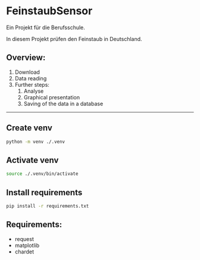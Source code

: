 # FeinstaubSensor

Ein Projekt für die Berufsschule.

In diesem Projekt prüfen den Feinstaub in Deutschland.

## Overview:
1. Download
2. Data reading
3. Further steps:
   1. Analyse
   2. Graphical presentation
   3. Saving of the data in a database

***

## Create venv

```sh
python -m venv ./.venv
```

## Activate venv

```sh
source ./.venv/bin/activate 
```

## Install requirements

```bash
pip install -r requirements.txt
```

## Requirements:
- request
- matplotlib
- chardet